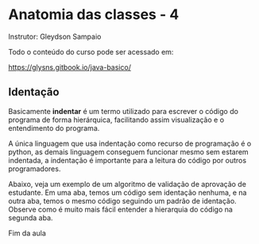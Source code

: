 # Anatomia das classes - 4  

Instrutor: Gleydson Sampaio

Todo o conteúdo do curso pode ser acessado em:

https://glysns.gitbook.io/java-basico/

## Identação 

Basicamente **indentar** é um termo utilizado para escrever o código do programa de forma hierárquica, facilitando assim visualização e o entendimento do programa.

A única linguagem que usa indentação como recurso de programação é o python, as demais linguagem conseguem funcionar mesmo sem estarem indentada, a indentação é importante para a leitura do código por outros programadores.

Abaixo, veja um exemplo de um algoritmo de validação de aprovação de estudante. Em uma aba, temos um código sem identação nenhuma, e na outra aba, temos o mesmo código seguindo um padrão de identação. Observe como é muito mais fácil entender a hierarquia do código na segunda aba.

Fim da aula

